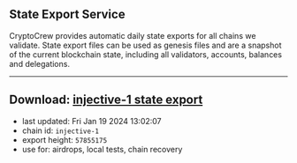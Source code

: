 ## State Export Service
CryptoCrew provides automatic daily state exports for all chains we validate. State export files can be used as genesis files and are a snapshot of the current blockchain state, including all validators, accounts, balances and delegations.

---
**Download: [injective-1 state export](https://dl.ccvalidators.com/SERVICE/injective/injective-1_export_57855175.json)**
---

- last updated: Fri Jan 19 2024 13:02:07
- chain id: `injective-1`
- export height: `57855175`
- use for: airdrops, local tests, chain recovery
